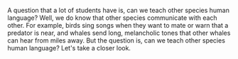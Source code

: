 A question that a lot of students have is, can we teach other species human
language? Well, we do know that other species communicate with each other. For
example, birds sing songs when they want to mate or warn that a predator is
near, and whales send long, melancholic tones that other whales can hear from
miles away. But the question is, can we teach other species human language?
Let's take a closer look.
